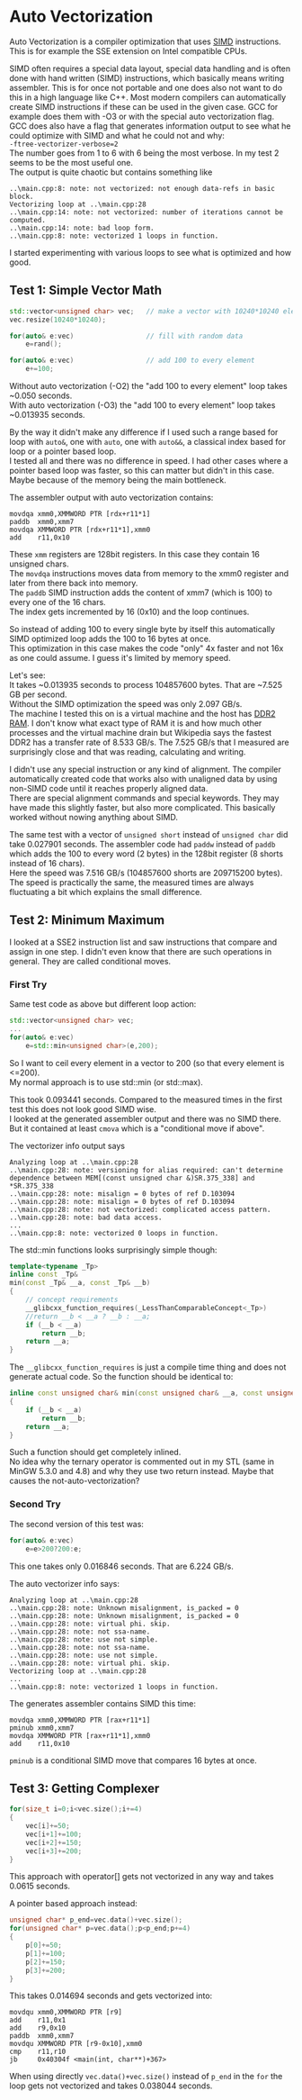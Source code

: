 # Auto Vectorization

Auto Vectorization is a compiler optimization that uses [SIMD](https://en.wikipedia.org/wiki/SIMD) instructions.
This is for example the SSE extension on Intel compatible CPUs.

SIMD often requires a special data layout, special data handling and is often done with hand written (SIMD) instructions, which basically means writing assembler. This is for once not portable and one does also not want to do this in a high language like C++. Most modern compilers can automatically create SIMD instructions if these can be used in the given case. GCC for example does them with -O3 or with the special auto vectorization flag.  
GCC does also have a flag that generates information output to see what he could optimize with SIMD and what he could not and why:  
`-ftree-vectorizer-verbose=2`  
The number goes from 1 to 6 with 6 being the most verbose. In my test 2 seems to be the most useful one.  
The output is quite chaotic but contains something like
```
..\main.cpp:8: note: not vectorized: not enough data-refs in basic block.
Vectorizing loop at ..\main.cpp:28
..\main.cpp:14: note: not vectorized: number of iterations cannot be computed.
..\main.cpp:14: note: bad loop form.
..\main.cpp:8: note: vectorized 1 loops in function.
```

I started experimenting with various loops to see what is optimized and how good.

## Test 1: Simple Vector Math

```C++
std::vector<unsigned char> vec;   // make a vector with 10240*10240 elements
vec.resize(10240*10240);

for(auto& e:vec)                  // fill with random data
    e=rand();

for(auto& e:vec)                  // add 100 to every element
    e+=100;
```

Without auto vectorization (-O2) the "add 100 to every element" loop takes ~0.050 seconds.  
With auto vectorization (-O3) the "add 100 to every element" loop takes ~0.013935 seconds.  

By the way it didn't make any difference if I used such a range based for loop with `auto&`, one with `auto`, one with `auto&&`, a classical index based for loop or a pointer based loop.  
I tested all and there was no difference in speed. I had other cases where a pointer based loop was faster, so this can matter but didn't in this case. Maybe because of the memory being the main bottleneck.

The assembler output with auto vectorization contains:
```
movdqa xmm0,XMMWORD PTR [rdx+r11*1]
paddb  xmm0,xmm7
movdqa XMMWORD PTR [rdx+r11*1],xmm0
add    r11,0x10
```
These `xmm` registers are 128bit registers. In this case they contain 16 unsigned chars.  
The `movdqa` instructions moves data from memory to the xmm0 register and later from there back into memory.  
The `paddb` SIMD instruction adds the content of xmm7 (which is 100) to every one of the 16 chars.  
The index gets incremented by 16 (0x10) and the loop continues.

So instead of adding 100 to every single byte by itself this automatically SIMD optimized loop adds the 100 to 16 bytes at once.  
This optimization in this case makes the code "only" 4x faster and not 16x as one could assume. I guess it's limited by memory speed.

Let's see:  
It takes ~0.013935 seconds to process 104857600 bytes. That are ~7.525 GB per second.  
Without the SIMD optimization the speed was only 2.097 GB/s.  
The machine I tested this on is a virtual machine and the host has [DDR2 RAM](https://en.wikipedia.org/wiki/DDR2_SDRAM). I don't know what exact type of RAM it is and how much other processes and the virtual machine drain but Wikipedia says the fastest
DDR2 has a transfer rate of 8.533 GB/s. The 7.525 GB/s that I measured are surprisingly close and that was reading, calculating and writing.

I didn't use any special instruction or any kind of alignment. The compiler automatically created code that works also with unaligned data by using non-SIMD code until it reaches properly aligned data.  
There are special alignment commands and special keywords. They may have made this slightly faster, but also more complicated. This basically worked without nowing anything about SIMD.

The same test with a vector of `unsigned short` instead of `unsigned char` did take 0.027901 seconds. The assembler code had `paddw`
instead of `paddb` which adds the 100 to every word (2 bytes) in the 128bit register (8 shorts instead of 16 chars).  
Here the speed was 7.516 GB/s (104857600 shorts are 209715200 bytes). The speed is practically the same, the measured times are always fluctuating a bit which explains the small difference.


## Test 2: Minimum Maximum

I looked at a SSE2 instruction list and saw instructions that compare and assign in one step. I didn't even know that there are such operations in general. They are called conditional moves.

### First Try

Same test code as above but different loop action:
```C++
std::vector<unsigned char> vec;
...
for(auto& e:vec)
    e=std::min<unsigned char>(e,200);
```
So I want to ceil every element in a vector to 200 (so that every element is <=200).  
My normal approach is to use std::min (or std::max).

This took 0.093441 seconds. Compared to the measured times in the first test this does not look good SIMD wise.  
I looked at the generated assembler output and there was no SIMD there.  
But it contained at least `cmova` which is a "conditional move if above".

The vectorizer info output says
```
Analyzing loop at ..\main.cpp:28
..\main.cpp:28: note: versioning for alias required: can't determine dependence between MEM[(const unsigned char &)SR.375_338] and *SR.375_338
..\main.cpp:28: note: misalign = 0 bytes of ref D.103094
..\main.cpp:28: note: misalign = 0 bytes of ref D.103094
..\main.cpp:28: note: not vectorized: complicated access pattern.
..\main.cpp:28: note: bad data access.
...
..\main.cpp:8: note: vectorized 0 loops in function.
```

The std::min functions looks surprisingly simple though:
```C++
template<typename _Tp>
inline const _Tp&
min(const _Tp& __a, const _Tp& __b)
{
    // concept requirements
    __glibcxx_function_requires(_LessThanComparableConcept<_Tp>)
    //return __b < __a ? __b : __a;
    if (__b < __a)
        return __b;
    return __a;
}
```
The `__glibcxx_function_requires` is just a compile time thing and does not generate actual code. So the function should be
identical to:
```C++
inline const unsigned char& min(const unsigned char& __a, const unsigned char& __b)
{
    if (__b < __a)
        return __b;
    return __a;
}
```
Such a function should get completely inlined.  
No idea why the ternary operator is commented out in my STL (same in MinGW 5.3.0 and 4.8) and why they use two return instead. Maybe that causes the not-auto-vectorization?

### Second Try

The second version of this test was:
```C++
for(auto& e:vec)
    e=e>200?200:e;
```
This one takes only 0.016846 seconds. That are 6.224 GB/s.

The auto vectorizer info says:
```
Analyzing loop at ..\main.cpp:28
..\main.cpp:28: note: Unknown misalignment, is_packed = 0
..\main.cpp:28: note: Unknown misalignment, is_packed = 0
..\main.cpp:28: note: virtual phi. skip.
..\main.cpp:28: note: not ssa-name.
..\main.cpp:28: note: use not simple.
..\main.cpp:28: note: not ssa-name.
..\main.cpp:28: note: use not simple.
..\main.cpp:28: note: virtual phi. skip.
Vectorizing loop at ..\main.cpp:28
...
..\main.cpp:8: note: vectorized 1 loops in function.
```

The generates assembler contains SIMD this time:
```
movdqa xmm0,XMMWORD PTR [rax+r11*1]
pminub xmm0,xmm7
movdqa XMMWORD PTR [rax+r11*1],xmm0
add    r11,0x10
```
`pminub` is a conditional SIMD move that compares 16 bytes at once.

## Test 3: Getting Complexer

```C++
for(size_t i=0;i<vec.size();i+=4)
{
    vec[i]+=50;
    vec[i+1]+=100;
    vec[i+2]+=150;
    vec[i+3]+=200;
}
```
This approach with operator[] gets not vectorized in any way and takes 0.0615 seconds.

A pointer based approach instead:
```C++
unsigned char* p_end=vec.data()+vec.size();
for(unsigned char* p=vec.data();p<p_end;p+=4)
{
    p[0]+=50;
    p[1]+=100;
    p[2]+=150;
    p[3]+=200;
}
```
This takes 0.014694 seconds and gets vectorized into:
```
movdqu xmm0,XMMWORD PTR [r9]
add    r11,0x1
add    r9,0x10
paddb  xmm0,xmm7
movdqu XMMWORD PTR [r9-0x10],xmm0
cmp    r11,r10
jb     0x40304f <main(int, char**)+367>
```
When using directly `vec.data()+vec.size()` instead of `p_end` in the `for` the loop gets not vectorized and takes 0.038044 seconds.
